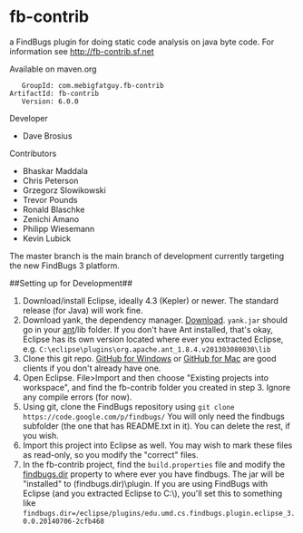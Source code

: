 fb-contrib
==========

a FindBugs plugin for doing static code analysis on java byte code. 
For information see http://fb-contrib.sf.net



Available on maven.org

       GroupId: com.mebigfatguy.fb-contrib
    ArtifactId: fb-contrib
       Version: 6.0.0


Developer
* Dave Brosius


Contributors
* Bhaskar Maddala
* Chris Peterson
* Grzegorz Slowikowski
* Trevor Pounds
* Ronald Blaschke
* Zenichi Amano
* Philipp Wiesemann
* Kevin Lubick


The master branch is the main branch of development currently targeting the new FindBugs 3 platform.


##Setting up for Development##
1. Download/install Eclipse, ideally 4.3 (Kepler) or newer.  The standard release (for Java) will work fine.
2. Download yank, the dependency manager. [Download](http://search.maven.org/#search%7Cgav%7C1%7Cg%3A%22com.mebigfatguy.yank%22%20AND%20a%3A%22yank%22).  `yank.jar` should go in your [ant](http://ant.apache.org/)/lib folder.  If you don't have Ant installed, that's okay, Eclipse has its own version located where ever you extracted Eclipse, e.g. `C:\eclipse\plugins\org.apache.ant_1.8.4.v201303080030\lib`
3. Clone this git repo.  [GitHub for Windows](https://windows.github.com/) or [GitHub for Mac](https://mac.github.com/) are good clients if you don't already have one.
4.  Open Eclipse.  File>Import and then choose "Existing projects into workspace", and find the fb-contrib folder you created in step 3.  Ignore any compile errors (for now).
5. Using git, clone the FindBugs repository using `git clone https://code.google.com/p/findbugs/`  You will only need the findbugs subfolder (the one that has README.txt in it).  You can delete the rest, if you wish.
6. Import this project into Eclipse as well.  You may wish to mark these files as read-only, so you modify the "correct" files.
7. In the fb-contrib project, find the `build.properties` file and modify the [findbugs.dir](https://github.com/mebigfatguy/fb-contrib/blob/717f757d69c098e1baf786d3e7c03efacf2bbfaf/build.properties#L13) property to where ever you have findbugs.  The jar will be "installed" to (findbugs.dir)\plugin.  If you are using FindBugs with Eclipse (and you extracted Eclipse to C:\\), you'll set this to something like `findbugs.dir=/eclipse/plugins/edu.umd.cs.findbugs.plugin.eclipse_3.0.0.20140706-2cfb468`

